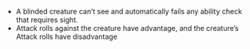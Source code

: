 -   A blinded creature can’t see and automatically fails any ability check that requires sight.
-   Attack rolls against the creature have advantage, and the creature’s Attack rolls have disadvantage